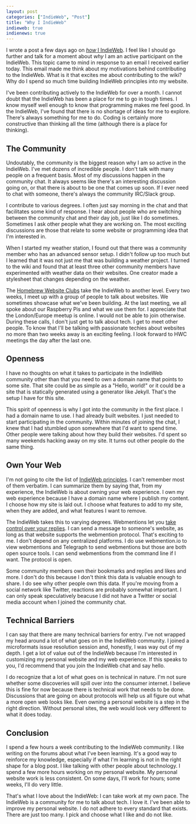 ```yaml
---
layout: post
categories: ["IndieWeb", "Post"]
title: "Why I IndieWeb"
indieweb: true
indienews: true
---
```


I wrote a post a few days ago on [*how* I IndieWeb](https://jamesg.blog/2020/09/24/how-i-indieweb.html). I feel like I should go further and talk for a moment about *why* I am an active participant on the IndieWeb. This topic came to mind in response to an email I received earlier today. This email made me think about my motivations behind contributing to the IndieWeb. What is it that excites me about contributing to the wiki? Why do I spend so much time building IndieWeb principles into my website.

I've been contributing actively to the IndieWeb for over a month. I cannot doubt that the IndieWeb has been a place for me to go in tough times. I know myself well enough to know that programming makes me feel good. In the IndieWeb, I've found that there is no shortage of ideas for me to explore. There's always something for me to do. Coding is certainly more constructive than thinking all the time (although there is a place for thinking).

## The Community

Undoutably, the community is the biggest reason why I am so active in the IndieWeb. I've met dozens of incredible people. I don't talk with many people on a frequent basis. Most of my discussions happen in the community chat. It always seems like there's an interesting discussion going on, or that there is about to be one that comes up soon. If I ever need to chat with someone, there's always the community IRC/Slack group.

I contribute to various degrees. I often just say morning in the chat and that facilitates some kind of response. I hear about people who are switching between the community chat and their day job, just like I do sometimes. Sometimes I ask other people what they are working on. The most exciting discussions are those that relate to some website or programming idea that I'm interested in.

When I started my weather station, I found out that there was a community member who has an advanced sensor setup. I didn't follow up too much but I learned that it was not just me that was building a weather project. I turned to the wiki and found that at least three other community members have experimented with weather data on their websites. One creator made a stylesheet that changes depending on the weather.

The [Homebrew Website Clubs](https://jamesg.blog/2020/09/03/my-first-homebrew-website-club-meeting.html) take the IndieWeb to another level. Every two weeks, I meet up with a group of people to talk about websites. We sometimes showcase what we've been building. At the last meeting, we all spoke about our Raspberry Pis and what we use them for. I appreciate that the London/Europe meetup is online. I would not be able to join otherwise. During these calls, I don't just get to talk about tech. I get to meet other people. To know that I'll be talking with passionate techies about websites no more than two weeks away is an exciting feeling. I look forward to HWC meetings the day after the last one.

## Openness

I have no thoughts on what it takes to participate in the IndieWeb community other than that you need to own a domain name that points to some site. That site could be as simple as a "Hello, world!" or it could be a site that is statically generated using a generator like Jekyll. That's the setup I have for this site.

This spirit of openness is why I got into the community in the first place. I had a domain name to use. I had already built websites. I just needed to start participating in the community. Within minutes of joining the chat, I knew that I had stumbled upon somewhere that I'd want to spend time. Other people were talking about how they build their websites. I'd spent so many weekends hacking away on my site. It turns out other people do the same thing.

## Own Your Web

I'm not going to cite the list of [IndieWeb principles](https://indieweb.org/principles). I can't remember most of them verbatim. I can summarize them by saying that, from my experience, the IndieWeb is about owning your web experience. I own my web experience because I have a domain name where I publish my content. I choose how my site is laid out. I choose what features to add to my site, when they are added, and what features I want to remove.

The IndieWeb takes this to varying degrees. Webmentions let you [take control over your replies](https://indieweb.org/webmention). I can send a message to someone's website, as long as that website supports the webmention protocol. That's exciting to me. I don't depend on any centralized platforms. I do use webmention.io to view webmentions and Telegraph to send webmentions but those are both open source tools. I can send webmentions from the command line if I want. The protocol is open.

Some community members own their bookmarks and replies and likes and more. I don't do this because I don't think this data is valuable enough to share. I do see why other people own this data. If you're moving from a social network like Twitter, reactions are probably somewhat important. I can only speak speculatively beacuse I did not have a Twitter or social media account when I joined the community chat.

## Technical Barriers

I can say that there are many technical barriers for entry. I've not wrapped my head around a lot of what goes on in the IndieWeb community. I joined a microformats issue resolution session and, honestly, I was way out of my depth. I get a lot of value out of the IndieWeb because I'm interested in customizing my personal website and my web experience. If this speaks to you, I'd recommend that you join the IndieWeb chat and say hello.

I do recognize that a lot of what goes on is technical in nature. I'm not sure whether some discoveries will spill over into the consumer internet. I believe this is fine for now because there is technical work that needs to be done. Discussions that are going on about protocols will help us all figure out what a more open web looks like. Even owning a personal website is a step in the right direction. Without personal sites, the web would look very different to what it does today.

## Conclusion

I spend a few hours a week contributing to the IndieWeb community. I like writing on the forums about what I've been learning. It's a good way to reinforce my knowledge, especially if what I'm learning is not in the right shape for a blog post. I like talking with other people about technology. I spend a few more hours working on my personal website. My personal website work is less consistent. On some days, I'll work for hours; some weeks, I'll do very little.

That's what I love about the IndieWeb: I can take work at my own pace. The IndieWeb is a community for me to talk about tech. I love it. I've been able to improve my personal website. I do not adhere to every standard that exists. There are just too many. I pick and choose what I like and do not like.
